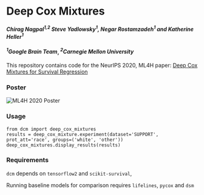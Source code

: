 # Deep Cox Mixtures
#### _Chirag Nagpal<sup>1,2</sup> Steve Yadlowsky<sup>1</sup>, Negar Rostamzadeh<sup>1</sup> and Katherine Heller<sup>1</sup>_

#### _<sup>1</sup>Google Brain Team_, _<sup>2</sup>Carnegie Mellon University_

This repository contains code for the NeurIPS 2020, ML4H paper: 
[Deep Cox Mixtures for Survival Regression](https://arxiv.org/abs/2101.06536)

### Poster

![ML4H 2020 Poster](http://www.cs.cmu.edu/~chiragn/papers/Deep_Cox_mixtures_poster.png)


### Usage
```
from dcm import deep_cox_mixtures
results = deep_cox_mixture.experiment(dataset='SUPPORT', prot_att='race', groups=('white', 'other'))
deep_cox_mixtures.display_results(results)
```
### Requirements
`dcm` depends on `tensorflow2` and `scikit-survival`, 

Running baseline models for comparison requires `lifelines`, `pycox` and `dsm`
